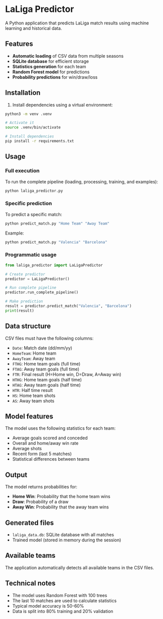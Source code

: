 
# LaLiga Predictor

A Python application that predicts LaLiga match results using machine learning and historical data.

## Features

- **Automatic loading** of CSV data from multiple seasons
- **SQLite database** for efficient storage
- **Statistics generation** for each team
- **Random Forest model** for predictions
- **Probability predictions** for win/draw/loss

## Installation

1. Install dependencies using a virtual environment:
```bash
python3 -m venv .venv

# Activate it
source .venv/bin/activate

# Install dependencies
pip install -r requirements.txt
```

## Usage

### Full execution
To run the complete pipeline (loading, processing, training, and examples):

```bash
python laliga_predictor.py
```

### Specific prediction
To predict a specific match:

```bash
python predict_match.py "Home Team" "Away Team"
```

Example:
```bash
python predict_match.py "Valencia" "Barcelona"
```

### Programmatic usage
```python
from laliga_predictor import LaLigaPredictor

# Create predictor
predictor = LaLigaPredictor()

# Run complete pipeline
predictor.run_complete_pipeline()

# Make prediction
result = predictor.predict_match("Valencia", "Barcelona")
print(result)
```

## Data structure

CSV files must have the following columns:
- `Date`: Match date (dd/mm/yy)
- `HomeTeam`: Home team
- `AwayTeam`: Away team
- `FTHG`: Home team goals (full time)
- `FTAG`: Away team goals (full time)
- `FTR`: Final result (H=Home win, D=Draw, A=Away win)
- `HTHG`: Home team goals (half time)
- `HTAG`: Away team goals (half time)
- `HTR`: Half time result
- `HS`: Home team shots
- `AS`: Away team shots

## Model features

The model uses the following statistics for each team:
- Average goals scored and conceded
- Overall and home/away win rate
- Average shots
- Recent form (last 5 matches)
- Statistical differences between teams

## Output

The model returns probabilities for:
- **Home Win**: Probability that the home team wins
- **Draw**: Probability of a draw
- **Away Win**: Probability that the away team wins

## Generated files

- `laliga_data.db`: SQLite database with all matches
- Trained model (stored in memory during the session)

## Available teams

The application automatically detects all available teams in the CSV files.


## Technical notes

- The model uses Random Forest with 100 trees
- The last 10 matches are used to calculate statistics
- Typical model accuracy is 50-60%
- Data is split into 80% training and 20% validation